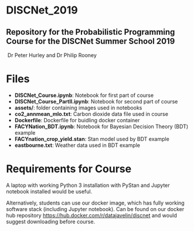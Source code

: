 # DISCNet_2019
Repository for the Probabilistic Programming Course for the DISCNet Summer School 2019
--------
 Dr Peter Hurley and Dr Philip Rooney

# Files
* **DISCNet_Course.ipynb**: Notebook for first part of course
* **DISCNet_Course_PartII.ipynb**: Notebook for second part of course
* **assets/**: folder containing images used in notebooks
* **co2_annmean_mlo.txt**: Carbon dioxide data file used in course
* **Dockerfile**: Dockerfile for buidling docker container
* **FACYNation_BDT.ipynb**: Notebook for Bayesian Decision Theory (BDT) example
* **FACYnation_crop_yield.stan**: Stan model used by BDT example
* **eastbourne.txt**: Weather data used in BDT example

# Requirements for Course
A laptop with working Python 3 installation with PyStan and Jupyter notebook installed would be useful. 

Alternatively, students can use our docker image, which has fully working software stack (including Jupyter notebook). Can be found on our docker hub repository https://hub.docker.com/r/datajavelin/discnet and would suggest downloading before course.
